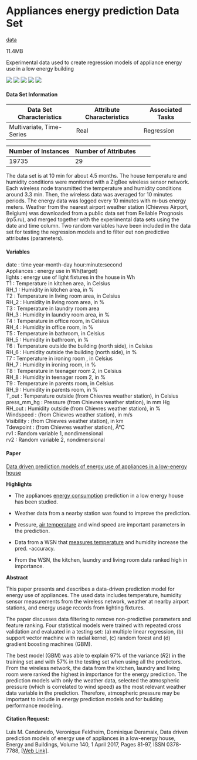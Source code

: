 # Appliances energy prediction Data Set

[data](https://archive.ics.uci.edu/ml/datasets/Appliances+energy+prediction)

11.4MB

Experimental data used to create regression models of appliance energy use in a low energy building

 ![](https://img.shields.io/badge/sector-power-skyblue.svg)   ![](https://img.shields.io/badge/house_environment-gray.svg)  ![](https://img.shields.io/badge/label-yes-blue.svg) ![](https://img.shields.io/badge/time--series-yes-blue.svg)  ![](<https://img.shields.io/badge/experimental+real-green.svg>)

#### Data Set Information
| Data Set Characteristics  | Attribute Characteristics | Associated Tasks |
| ------------------------- | ------------------------- | ---------------- |
| Multivariate, Time-Series | Real                      | Regression       |

| Number of Instances | Number of Attributes |      |      |
| ------------------- | -------------------- | ---- | ---- |
| 19735               | 29                   |      |      |

The data set is at 10 min for about 4.5 months. The house temperature and humidity conditions were monitored with a ZigBee wireless sensor network. Each wireless node transmitted the temperature and humidity conditions around 3.3 min. Then, the wireless data was averaged for 10 minutes periods. The energy data was logged every 10 minutes with m-bus energy meters. Weather from the nearest airport weather station (Chievres Airport, Belgium) was downloaded from a public data set from Reliable Prognosis (rp5.ru), and merged together with the experimental data sets using the date and time column. Two random variables have been included in the data set for testing the regression models and to filter out non predictive attributes (parameters).

#### Variables

date : time year-month-day hour:minute:second  
Appliances : energy use in Wh(target)  
lights : energy use of light fixtures in the house in Wh  
T1 : Temperature in kitchen area, in Celsius  
RH_1 : Humidity in kitchen area, in %  
T2 : Temperature in living room area, in Celsius  
RH_2 : Humidity in living room area, in %  
T3 : Temperature in laundry room area  
RH_3 : Humidity in laundry room area, in %  
T4 : Temperature in office room, in Celsius  
RH_4 : Humidity in office room, in %  
T5 : Temperature in bathroom, in Celsius  
RH_5 : Humidity in bathroom, in %  
T6 : Temperature outside the building (north side), in Celsius  
RH_6 : Humidity outside the building (north side), in %  
T7 : Temperature in ironing room , in Celsius  
RH_7 : Humidity in ironing room, in %  
T8 : Temperature in teenager room 2, in Celsius  
RH_8 : Humidity in teenager room 2, in %  
T9 : Temperature in parents room, in Celsius  
RH_9 : Humidity in parents room, in %  
T_out : Temperature outside (from Chievres weather station), in Celsius  
press_mm_hg : Pressure (from Chievres weather station), in mm Hg  
RH_out : Humidity outside (from Chievres weather station), in %  
Windspeed : (from Chievres weather station), in m/s  
Visibility : (from Chievres weather station), in km  
Tdewpoint : (from Chievres weather station), Â°C  
rv1 : Random variable 1, nondimensional  
rv2 : Random variable 2, nondimensional  

#### Paper

[Data driven prediction models of energy use of appliances in a low-energy house](https://www.sciencedirect.com/science/article/pii/S0378778816308970?via%3Dihub)

**Highlights**

- The appliances [energy consumption](https://www.sciencedirect.com/topics/earth-and-planetary-sciences/energy-consumption) prediction in a low energy house has been studied.

- Weather data from a nearby station was found to improve the prediction.

- Pressure, [air temperature](https://www.sciencedirect.com/topics/engineering/air-temperature) and wind speed are important parameters in the prediction.

- Data from a WSN that [measures temperature](https://www.sciencedirect.com/topics/engineering/measure-temperature) and humidity increase the pred. -accuracy.

- From the WSN, the kitchen, laundry and living room data ranked high in importance.

**Abstract**

This paper presents and describes a data-driven prediction model for energy use of appliances. The used data includes temperature, humidity sensor measurements from the wireless network, weather at nearby airport stations, and energy usage records from lighting fixtures.

The paper discusses data filtering to remove non-predictive parameters and feature ranking. Four statistical models were trained with repeated cross validation and evaluated in a testing set: (a) multiple linear regression, (b) support vector machine with radial kernel, (c) random forest and (d) gradient boosting machines (GBM). 

The best model (GBM) was able to explain 97% of the variance (*R*2) in the training set and with 57% in the testing set when using all the predictors. From the wireless network, the data from the kitchen, laundry and living room were ranked the highest in importance for the energy prediction. The prediction models with only the weather data, selected the atmospheric pressure (which is correlated to wind speed) as the most relevant weather data variable in the prediction. Therefore, atmospheric pressure may be important to include in energy prediction models and for building performance modeling.

#### Citation Request:

Luis M. Candanedo, Veronique Feldheim, Dominique Deramaix, Data driven prediction models of energy use of appliances in a low-energy house, Energy and Buildings, Volume 140, 1 April 2017, Pages 81-97, ISSN 0378-7788, [[Web Link\]](http://dx.doi.org/10.1016/j.enbuild.2017.01.083).
